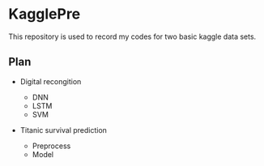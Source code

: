 # KagglePre

This repository is used to record my codes for two basic kaggle data sets.

  ## Plan
- Digital recongition
  - DNN
  - LSTM
  - SVM
  
- Titanic survival prediction
  - Preprocess
  - Model
